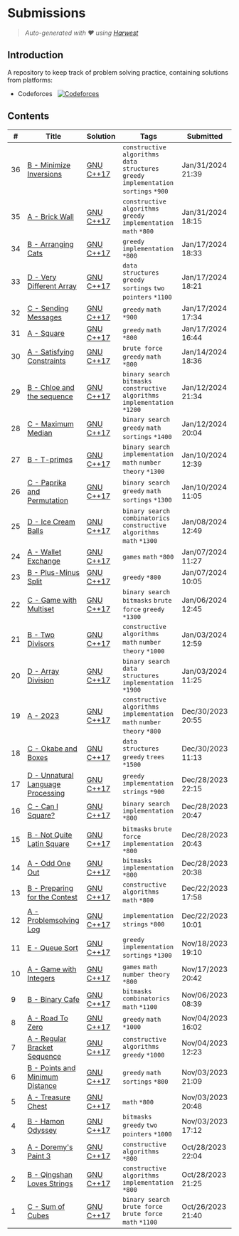 Submissions
======================
> *Auto-generated with ❤ using [Harwest](https://github.com/nileshsah/harwest-tool)*

## Introduction

A repository to keep track of problem solving practice, containing solutions from platforms:
* Codeforces &nbsp; [![Codeforces](https://run.kaist.ac.kr/badges/codeforces/sif_69.svg)](https://codeforces.com/profile/sif_69)


## Contents

| # | Title | Solution | Tags | Submitted |
|---| ----- | -------- | ---- | --------- |
36 | [B - Minimize Inversions](https://codeforces.com/contest/1918/problem/B) | [GNU C++17](./codeforces/1918/B.cpp) | `constructive algorithms` `data structures` `greedy` `implementation` `sortings` `*900` | Jan/31/2024 21:39 | 
35 | [A - Brick Wall](https://codeforces.com/contest/1918/problem/A) | [GNU C++17](./codeforces/1918/A.cpp) | `constructive algorithms` `greedy` `implementation` `math` `*800` | Jan/31/2024 18:15 | 
34 | [B - Arranging Cats](https://codeforces.com/contest/1921/problem/B) | [GNU C++17](./codeforces/1921/B.cpp) | `greedy` `implementation` `*800` | Jan/17/2024 18:33 | 
33 | [D - Very Different Array](https://codeforces.com/contest/1921/problem/D) | [GNU C++17](./codeforces/1921/D.cpp) | `data structures` `greedy` `sortings` `two pointers` `*1100` | Jan/17/2024 18:21 | 
32 | [C - Sending Messages](https://codeforces.com/contest/1921/problem/C) | [GNU C++17](./codeforces/1921/C.cpp) | `greedy` `math` `*900` | Jan/17/2024 17:34 | 
31 | [A - Square](https://codeforces.com/contest/1921/problem/A) | [GNU C++17](./codeforces/1921/A.cpp) | `greedy` `math` `*800` | Jan/17/2024 16:44 | 
30 | [A - Satisfying Constraints](https://codeforces.com/contest/1920/problem/A) | [GNU C++17](./codeforces/1920/A.cpp) | `brute force` `greedy` `math` `*800` | Jan/14/2024 18:36 | 
29 | [B - Chloe and the sequence ](https://codeforces.com/contest/743/problem/B) | [GNU C++17](./codeforces/743/B.cpp) | `binary search` `bitmasks` `constructive algorithms` `implementation` `*1200` | Jan/12/2024 21:34 | 
28 | [C - Maximum Median](https://codeforces.com/contest/1201/problem/C) | [GNU C++17](./codeforces/1201/C.cpp) | `binary search` `greedy` `math` `sortings` `*1400` | Jan/12/2024 20:04 | 
27 | [B - T-primes](https://codeforces.com/contest/230/problem/B) | [GNU C++17](./codeforces/230/B.cpp) | `binary search` `implementation` `math` `number theory` `*1300` | Jan/10/2024 12:39 | 
26 | [C - Paprika and Permutation](https://codeforces.com/contest/1617/problem/C) | [GNU C++17](./codeforces/1617/C.cpp) | `binary search` `greedy` `math` `sortings` `*1300` | Jan/10/2024 11:05 | 
25 | [D - Ice Cream Balls](https://codeforces.com/contest/1862/problem/D) | [GNU C++17](./codeforces/1862/D.cpp) | `binary search` `combinatorics` `constructive algorithms` `math` `*1300` | Jan/08/2024 12:49 | 
24 | [A - Wallet Exchange](https://codeforces.com/contest/1919/problem/A) | [GNU C++17](./codeforces/1919/A.cpp) | `games` `math` `*800` | Jan/07/2024 11:27 | 
23 | [B - Plus-Minus Split](https://codeforces.com/contest/1919/problem/B) | [GNU C++17](./codeforces/1919/B.cpp) | `greedy` `*800` | Jan/07/2024 10:05 | 
22 | [C - Game with Multiset](https://codeforces.com/contest/1913/problem/C) | [GNU C++17](./codeforces/1913/C.cpp) | `binary search` `bitmasks` `brute force` `greedy` `*1300` | Jan/06/2024 12:45 | 
21 | [B - Two Divisors](https://codeforces.com/contest/1916/problem/B) | [GNU C++17](./codeforces/1916/B.cpp) | `constructive algorithms` `math` `number theory` `*1000` | Jan/03/2024 12:59 | 
20 | [D - Array Division](https://codeforces.com/contest/808/problem/D) | [GNU C++17](./codeforces/808/D.cpp) | `binary search` `data structures` `implementation` `*1900` | Jan/03/2024 11:25 | 
19 | [A - 2023](https://codeforces.com/contest/1916/problem/A) | [GNU C++17](./codeforces/1916/A.cpp) | `constructive algorithms` `implementation` `math` `number theory` `*800` | Dec/30/2023 20:55 | 
18 | [C - Okabe and Boxes](https://codeforces.com/contest/821/problem/C) | [GNU C++17](./codeforces/821/C.cpp) | `data structures` `greedy` `trees` `*1500` | Dec/30/2023 11:13 | 
17 | [D - Unnatural Language Processing](https://codeforces.com/contest/1915/problem/D) | [GNU C++17](./codeforces/1915/D.cpp) | `greedy` `implementation` `strings` `*900` | Dec/28/2023 22:15 | 
16 | [C - Can I Square?](https://codeforces.com/contest/1915/problem/C) | [GNU C++17](./codeforces/1915/C.cpp) | `binary search` `implementation` `*800` | Dec/28/2023 20:47 | 
15 | [B - Not Quite Latin Square](https://codeforces.com/contest/1915/problem/B) | [GNU C++17](./codeforces/1915/B.cpp) | `bitmasks` `brute force` `implementation` `*800` | Dec/28/2023 20:43 | 
14 | [A - Odd One Out](https://codeforces.com/contest/1915/problem/A) | [GNU C++17](./codeforces/1915/A.cpp) | `bitmasks` `implementation` `*800` | Dec/28/2023 20:38 | 
13 | [B - Preparing for the Contest](https://codeforces.com/contest/1914/problem/B) | [GNU C++17](./codeforces/1914/B.cpp) | `constructive algorithms` `math` `*800` | Dec/22/2023 17:58 | 
12 | [A - Problemsolving Log](https://codeforces.com/contest/1914/problem/A) | [GNU C++17](./codeforces/1914/A.cpp) | `implementation` `strings` `*800` | Dec/22/2023 10:01 | 
11 | [E - Queue Sort](https://codeforces.com/contest/1899/problem/E) | [GNU C++17](./codeforces/1899/E.cpp) | `greedy` `implementation` `sortings` `*1300` | Nov/18/2023 19:10 | 
10 | [A - Game with Integers](https://codeforces.com/contest/1899/problem/A) | [GNU C++17](./codeforces/1899/A.cpp) | `games` `math` `number theory` `*800` | Nov/17/2023 20:42 | 
9 | [B - Binary Cafe](https://codeforces.com/contest/1840/problem/B) | [GNU C++17](./codeforces/1840/B.cpp) | `bitmasks` `combinatorics` `math` `*1100` | Nov/06/2023 08:39 | 
8 | [A - Road To Zero](https://codeforces.com/contest/1342/problem/A) | [GNU C++17](./codeforces/1342/A.cpp) | `greedy` `math` `*1000` | Nov/04/2023 16:02 | 
7 | [A - Regular Bracket Sequence](https://codeforces.com/contest/1469/problem/A) | [GNU C++17](./codeforces/1469/A.cpp) | `constructive algorithms` `greedy` `*1000` | Nov/04/2023 12:23 | 
6 | [B - Points and Minimum Distance](https://codeforces.com/contest/1895/problem/B) | [GNU C++17](./codeforces/1895/B.cpp) | `greedy` `math` `sortings` `*800` | Nov/03/2023 21:09 | 
5 | [A - Treasure Chest](https://codeforces.com/contest/1895/problem/A) | [GNU C++17](./codeforces/1895/A.cpp) | `math` `*800` | Nov/03/2023 20:48 | 
4 | [B - Hamon Odyssey](https://codeforces.com/contest/1847/problem/B) | [GNU C++17](./codeforces/1847/B.cpp) | `bitmasks` `greedy` `two pointers` `*1000` | Nov/03/2023 17:12 | 
3 | [A - Doremy's Paint 3](https://codeforces.com/contest/1890/problem/A) | [GNU C++17](./codeforces/1890/A.cpp) | `constructive algorithms` `*800` | Oct/28/2023 22:04 | 
2 | [B - Qingshan Loves Strings](https://codeforces.com/contest/1890/problem/B) | [GNU C++17](./codeforces/1890/B.cpp) | `constructive algorithms` `implementation` `*800` | Oct/28/2023 21:25 | 
1 | [C - Sum of Cubes](https://codeforces.com/contest/1490/problem/C) | [GNU C++17](./codeforces/1490/C.cpp) | `binary search` `brute force` `brute force` `math` `*1100` | Oct/26/2023 21:40 | 